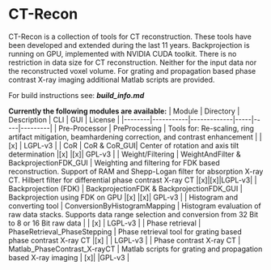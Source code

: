 # CT-Recon

CT-Recon is a collection of tools for CT reconstruction.
These tools have been developed and extended during the last 11 years.
Backprojection is running on GPU, implemented with NVIDIA CUDA toolkit.
There is no restriction in data size for CT reconstruction. 
Neither for the input data nor the reconstructed voxel volume.
For grating and propagation based phase contrast X-ray imaging 
additional Matlab scripts are provided.

For build instructions see: ***build_info.md***


**Currently the following modules are available:**
| Module | Directory | Description | CLI | GUI | License |
|--------|-----------|-------------|-----|-----|---------|
| Pre-Processor | PreProcessing | Tools for: Re-scaling, ring artifact mitigation, beamhardening correction, and contrast enhancement |  | [x] | LGPL-v3 |
| CoR | CoR & CoR_GUI| Center of rotation and axis tilt determination |[x] |[x]| GPL-v3 |
| Weight/Filtering | WeightAndFilter & BackprojectionFDK_GUI | Weighting and filtering for FDK based reconstruction. Support of RAM and Shepp-Logan filter for absorption X-ray CT. Hilbert filter for differential phase contrast X-ray CT |[x]|[x]|LGPL-v3|
| Backprojection (FDK) | BackprojectionFDK & BackprojectionFDK_GUI | Backprojection using FDK on GPU |[x] |[x]| GPL-v3 |
| Histogram and converting tool | ConversionByHistogramMapping | Histogram evaluation of raw data stacks. Supports data range selection and conversion from 32 Bit to 8 or 16 Bit raw data | | [x] | LGPL-v3 |
| Phase retrieval | PhaseRetrieval_PhaseStepping | Phase retrieval tool for grating based phase contrast X-ray CT |[x] | | LGPL-v3 |
| Phase contrast X-ray CT | Matlab_PhaseContrast_X-rayCT | Matlab scripts for grating and propagation based X-ray imaging | [x]| |GPL-v3 |

